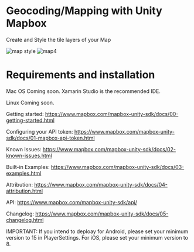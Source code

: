 # Geocoding/Mapping with Unity Mapbox

Create and Style the tile layers of your Map

![map style](https://user-images.githubusercontent.com/18353476/28952342-5d2ab572-7885-11e7-8030-2c1017f9172a.PNG)
![map4](https://user-images.githubusercontent.com/18353476/28952494-6aef7c8c-7886-11e7-98ff-167490a6623b.gif)

# Requirements and installation

Mac OS
Coming soon.
Xamarin Studio is the recommended IDE.

Linux
Coming soon.

Getting started: https://www.mapbox.com/mapbox-unity-sdk/docs/00-getting-started.html

Configuring your API token: https://www.mapbox.com/mapbox-unity-sdk/docs/01-mapbox-api-token.html

Known Issues: https://www.mapbox.com/mapbox-unity-sdk/docs/02-known-issues.html

Built-in Examples: https://www.mapbox.com/mapbox-unity-sdk/docs/03-examples.html

Attribution: https://www.mapbox.com/mapbox-unity-sdk/docs/04-attribution.html

API: https://www.mapbox.com/mapbox-unity-sdk/api/

Changelog: https://www.mapbox.com/mapbox-unity-sdk/docs/05-changelog.html

IMPORTANT: If you intend to deploay for Android, please set your minimum version to 15 in PlayerSettings.
For iOS, please set your minimum version to 8.
